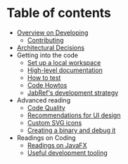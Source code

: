# Table of contents

* [Overview on Developing](README.md)
  * [Contributing](contributing.md)
* [Architectural Decisions](adr/README.md)
* Getting into the code
  * [Set up a local workspace](guidelines-for-setting-up-a-local-workspace.md)
  * [High-level documentation](high-level-documentation.md)
  * [How to test](testing.md)
  * [Code Howtos](code-howtos.md)
  * [JabRef's development strategy](development-strategy.md)
* Advanced reading
  * [Code Quality](code-quality.md)
  * [Recommendations for UI design](ui-recommendations.md)
  * [Custom SVG icons](custom-svg-icons.md)
  * [Creating a binary and debug it](jpackage.md)
* Readings on Coding
  * [Readings on JavaFX](javafx.md)
  * [Useful development tooling](tools.md)
